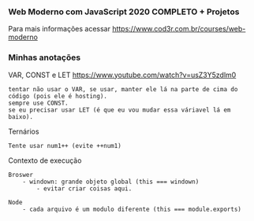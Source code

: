 ### Web Moderno com JavaScript 2020 COMPLETO + Projetos

Para mais informações acessar https://www.cod3r.com.br/courses/web-moderno

### Minhas anotações
VAR, CONST e LET https://www.youtube.com/watch?v=usZ3Y5zdlm0

    tentar não usar o VAR, se usar, manter ele lá na parte de cima do código (pois ele é hosting).
    sempre use CONST.
    se eu precisar usar LET (é que eu vou mudar essa váriavel lá em baixo).

Ternários
    
    Tente usar num1++ (evite ++num1)

Contexto de execução

    Broswer
        - windown: grande objeto global (this === windown)
            - evitar criar coisas aqui.

    Node
        - cada arquivo é um modulo diferente (this === module.exports)